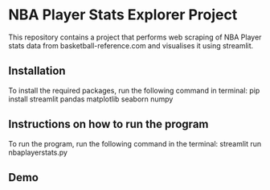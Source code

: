 # NBA Player Stats Explorer Project

This repository contains a project that performs web scraping of NBA Player stats data from basketball-reference.com and visualises it using streamlit. 

## Installation
To install the required packages, run the following command in terminal:
pip install streamlit pandas matplotlib seaborn numpy

## Instructions on how to run the program
To run the program, run the following command in the terminal:
streamlit run nbaplayerstats.py

## Demo
